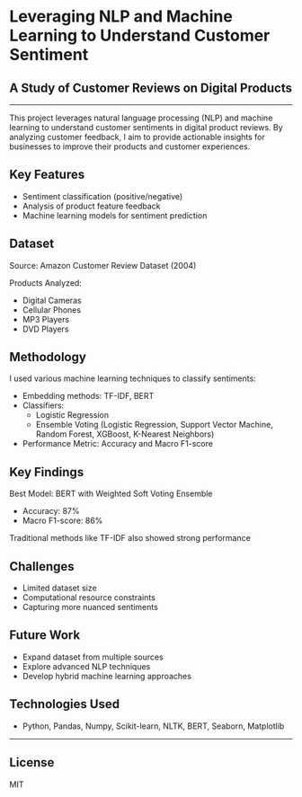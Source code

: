 # Leveraging NLP and Machine Learning to Understand Customer Sentiment
## A Study of Customer Reviews on Digital Products
---

This project leverages natural language processing (NLP) and machine learning to understand customer sentiments in digital product reviews. By analyzing customer feedback, I aim to provide actionable insights for businesses to improve their products and customer experiences.

## Key Features
- Sentiment classification (positive/negative)
- Analysis of product feature feedback
- Machine learning models for sentiment prediction

## Dataset

Source: Amazon Customer Review Dataset (2004)

Products Analyzed:
  - Digital Cameras
  - Cellular Phones
  - MP3 Players
  - DVD Players

## Methodology
I used various machine learning techniques to classify sentiments:
- Embedding methods: TF-IDF, BERT
- Classifiers:
  - Logistic Regression
  - Ensemble Voting (Logistic Regression, Support Vector Machine, Random Forest, XGBoost, K-Nearest Neighbors)
- Performance Metric: Accuracy and Macro F1-score

## Key Findings

Best Model: BERT with Weighted Soft Voting Ensemble
- Accuracy: 87%
- Macro F1-score: 86%

Traditional methods like TF-IDF also showed strong performance

## Challenges
- Limited dataset size
- Computational resource constraints
- Capturing more nuanced sentiments

## Future Work
- Expand dataset from multiple sources
- Explore advanced NLP techniques
- Develop hybrid machine learning approaches

## Technologies Used
- Python, Pandas, Numpy, Scikit-learn, NLTK, BERT, Seaborn, Matplotlib

---
## License

MIT
